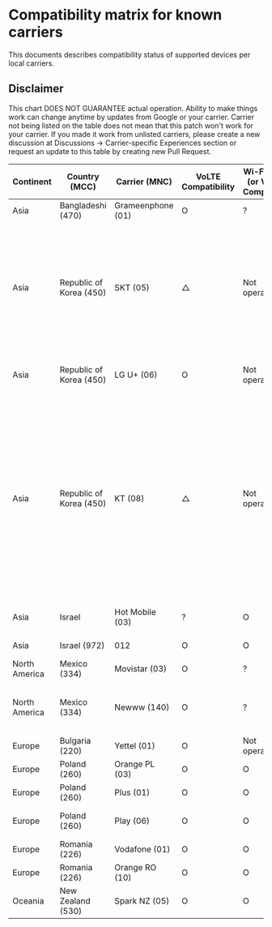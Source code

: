 # Compatibility matrix for known carriers

This documents describes compatibility status of supported devices per local carriers.

## Disclaimer

This chart DOES NOT GUARANTEE actual operation. Ability to make things work can change anytime by updates from Google or your carrier.
Carrier not being listed on the table does not mean that this patch won't work for your carrier. If you made it work from unlisted carriers, please create a new discussion at Discussions -> Carrier-specific Experiences section or request an update to this table by creating new Pull Request.

| Continent     | Country (MCC)           | Carrier (MNC)     | VoLTE Compatibility | Wi-Fi Calling (or VoWiFi) Compatibility | Notes                                                                                                                                                                                            |
| ------------- | ----------------------- | ----------------- |--------------------| --------------------------------------- |--------------------------------------------------------------------------------------------------------------------------------------------------------------------------------------------------|
| Asia          | Bangladeshi (470)       | Grameenphone (01) | O                  | ?                                       | [Reference](https://github.com/kyujin-cho/pixel-volte-patch/discussions/1#discussioncomment-4940003)                                                                                             |
| Asia          | Republic of Korea (450) | SKT (05)          | △                   | Not operational                         | OMD Registration with `OMD 기타LTE핸드셋_VOLTE` or `OMD Default5G` Code, IMS might be Enabled, but could be Unstable                                                                                  |
| Asia          | Republic of Korea (450) | LG U+ (06)        | O                  | Not operational                         | OMD Registration must be Disabled                                                                                                                                                                |
| Asia          | Republic of Korea (450) | KT (08)           | △       | Not operational                         | For only Pixel 6 / 6 Pro / 6A, OMD Registration with `PTA_VOLTE` Code, Incoming Call is Fullt Working. For Outgoing Call, to KT or Landline is Available, but to SKT or LG U+ has Noise Problem. |
| Asia          | Israel                  | Hot Mobile (03)   | ?                  | O                                       |  Tested on Pixel 7, [Reference](https://github.com/kyujin-cho/pixel-volte-patch/pull/76/)       |
| Asia          | Israel (972)            | 012               | O                  | O                                       |  Tested on Pixel 6                 |
| North America | Mexico (334)            | Movistar (03)     | O                  | ?                                       | [Reference](https://github.com/kyujin-cho/pixel-volte-patch/discussions/1#discussioncomment-5014817)                                                                                             |
| North America | Mexico (334)            | Newww (140)       | O                  | ?                                       | Need to register device to the carrier. [Reference](https://github.com/kyujin-cho/pixel-volte-patch/discussions/1#discussioncomment-4988569)                                                     |
| Europe        | Bulgaria (220)          | Yettel (01)       | O                  | Not operational                         | [Reference](https://github.com/kyujin-cho/pixel-volte-patch/discussions/1#discussioncomment-5012767)                                                                                             |
| Europe        | Poland (260)            | Orange PL (03)    | O                  | O                                       | [Reference](https://github.com/kyujin-cho/pixel-volte-patch/issues/17)                                                                                                                           |
| Europe        | Poland (260)            | Plus (01)         | O                  | O                                       | [Reference](https://github.com/kyujin-cho/pixel-volte-patch/issues/17)                                                                                                                           |
| Europe        | Poland (260)            | Play (06)         | O                  | O                                       | Need to set APN as `ims`. [Reference](https://github.com/kyujin-cho/pixel-volte-patch/issues/17)                                                                                                 |
| Europe        | Romania (226)           | Vodafone (01)     | O                  | O                                       | [Reference](https://github.com/kyujin-cho/pixel-volte-patch/discussions/6)                                                                                                                       |
| Europe        | Romania (226)           | Orange RO (10)    | O                  | O                                       | [Reference](https://github.com/kyujin-cho/pixel-volte-patch/discussions/6)                                                                                                                       |
| Oceania          | New Zealand (530)       | Spark NZ (05) | O                  | O                                       | [Reference](https://github.com/kyujin-cho/pixel-volte-patch/discussions/1#discussioncomment-4940003)                                                                                             
